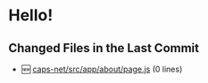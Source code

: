 # Hello!

<!-- CHANGED_FILES_START -->
## Changed Files in the Last Commit
- 🆕 [caps-net/src/app/about/page.js](./caps-net/src/app/about/page.js) (0 lines)
<!-- CHANGED_FILES_END -->

